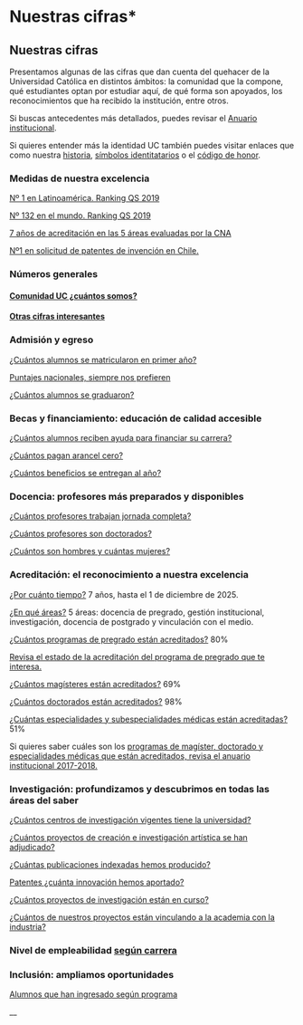 # Nuestras cifras\*

## Nuestras cifras

Presentamos algunas de las cifras que dan cuenta del quehacer de la Universidad Católica en distintos ámbitos: la comunidad que la compone, qué estudiantes optan por estudiar aquí, de qué forma son apoyados, los reconocimientos que ha recibido la institución, entre otros.

Si buscas antecedentes más detallados, puedes revisar el [Anuario institucional](http://acreditacion.uc.cl/documentos/informes-y-estudios/doc_download/123-anuario-institucional-20162017.html).

Si quieres entender más la identidad UC también puedes visitar enlaces que como nuestra [historia](historia.md), [símbolos identitatarios](https://www.uc.cl/es/la-universidad/simbolos-identitarios) o el [código de honor](https://www.uc.cl/codigodehonor).

### Medidas de nuestra excelencia

[Nº 1 en Latinoamérica. Ranking QS 2019](https://www.topuniversities.com/universities/pontificia-universidad-catolica-de-chile-uc/undergrad)

[Nº 132 en el mundo. Ranking QS 2019](https://www.topuniversities.com/universities/pontificia-universidad-catolica-de-chile-uc/undergrad)

[7 años de acreditación en las 5 áreas evaluadas por la CNA](http://acreditacion.uc.cl/)

[Nº1 en solicitud de patentes de invención en Chile.](http://transferenciaydesarrollo.uc.cl/es/noticias/1077-uc-y-dtd-una-vez-mas-lideres-en-transferencia-e-innovacion)

### Números generales

#### [Comunidad UC ¿cuántos somos?](https://docs.google.com/spreadsheets/d/1cVsPqB04ykTrV-uLlvOeSeDbD4IqwJf5XGnD_lH5RkU/edit#gid=1116960644)

#### [Otras cifras interesantes ](https://docs.google.com/spreadsheets/d/1cVsPqB04ykTrV-uLlvOeSeDbD4IqwJf5XGnD_lH5RkU/edit#gid=1116960644)

### Admisión y egreso

[¿Cuántos alumnos se matricularon en primer año?](https://docs.google.com/spreadsheets/d/1cVsPqB04ykTrV-uLlvOeSeDbD4IqwJf5XGnD_lH5RkU/edit#gid=1279431747)

[Puntajes nacionales, siempre nos prefieren](https://docs.google.com/spreadsheets/d/1cVsPqB04ykTrV-uLlvOeSeDbD4IqwJf5XGnD_lH5RkU/edit#gid=1279431747)

[¿Cuántos alumnos se graduaron?](https://docs.google.com/spreadsheets/d/1cVsPqB04ykTrV-uLlvOeSeDbD4IqwJf5XGnD_lH5RkU/edit#gid=1279431747)

### Becas y financiamiento: educación de calidad accesible

[¿Cuántos alumnos reciben ayuda para financiar su carrera?](https://docs.google.com/spreadsheets/d/1cVsPqB04ykTrV-uLlvOeSeDbD4IqwJf5XGnD_lH5RkU/edit#gid=502982185)

[¿Cuántos pagan arancel cero?](https://docs.google.com/spreadsheets/d/1cVsPqB04ykTrV-uLlvOeSeDbD4IqwJf5XGnD_lH5RkU/edit#gid=502982185)

[¿Cuántos beneficios se entregan al año?](https://docs.google.com/spreadsheets/d/1cVsPqB04ykTrV-uLlvOeSeDbD4IqwJf5XGnD_lH5RkU/edit#gid=502982185)

### Docencia: profesores más preparados y disponibles

[¿Cuántos profesores trabajan jornada completa?](https://docs.google.com/spreadsheets/d/1cVsPqB04ykTrV-uLlvOeSeDbD4IqwJf5XGnD_lH5RkU/edit#gid=0)

[¿Cuántos profesores son doctorados?](https://docs.google.com/spreadsheets/d/1cVsPqB04ykTrV-uLlvOeSeDbD4IqwJf5XGnD_lH5RkU/edit#gid=0)

[¿Cuántos son hombres y cuántas mujeres?](https://docs.google.com/spreadsheets/d/1cVsPqB04ykTrV-uLlvOeSeDbD4IqwJf5XGnD_lH5RkU/edit#gid=0)

### Acreditación: el reconocimiento a nuestra excelencia

[¿Por cuánto tiempo?](http://acreditacion.uc.cl/) 7 años, hasta el 1 de diciembre de 2025.

[¿En qué áreas?](http://acreditacion.uc.cl/) 5 áreas: docencia de pregrado, gestión institucional, investigación, docencia de postgrado y vinculación con el medio.

[¿Cuántos programas de pregrado están acreditados?](https://docs.google.com/spreadsheets/d/1cVsPqB04ykTrV-uLlvOeSeDbD4IqwJf5XGnD_lH5RkU/edit#gid=865473879) 80%

[Revisa el estado de la acreditación del programa de pregrado que te interesa.](http://uctransparente.uc.cl/images/Pregrado_UC_Transparente__A_25_10_2018.pdf)

[¿Cuántos magísteres están acreditados?](https://docs.google.com/spreadsheets/d/1cVsPqB04ykTrV-uLlvOeSeDbD4IqwJf5XGnD_lH5RkU/edit#gid=865473879) 69%

[¿Cuántos doctorados están acreditados?](https://docs.google.com/spreadsheets/d/1cVsPqB04ykTrV-uLlvOeSeDbD4IqwJf5XGnD_lH5RkU/edit#gid=865473879) 98%

[¿Cuántas especialidades y subespecialidades médicas están acreditadas?](https://docs.google.com/spreadsheets/d/1cVsPqB04ykTrV-uLlvOeSeDbD4IqwJf5XGnD_lH5RkU/edit#gid=865473879) 51%

Si quieres saber cuáles son los [programas de magíster, doctorado y especialidades médicas que están acreditados, revisa el anuario institucional 2017-2018.](http://acreditacion.uc.cl/documentos/informes-y-estudios/doc_download/125-anuario-institucional-20172018.html)

### Investigación: profundizamos y descubrimos en todas las áreas del saber

[¿Cuántos centros de investigación vigentes tiene la universidad?](https://docs.google.com/spreadsheets/d/1cVsPqB04ykTrV-uLlvOeSeDbD4IqwJf5XGnD_lH5RkU/edit#gid=708910947)

[¿Cuántos proyectos de creación e investigación artística se han adjudicado?](https://docs.google.com/spreadsheets/d/1cVsPqB04ykTrV-uLlvOeSeDbD4IqwJf5XGnD_lH5RkU/edit#gid=708910947)

[¿Cuántas publicaciones indexadas hemos producido?](https://docs.google.com/spreadsheets/d/1cVsPqB04ykTrV-uLlvOeSeDbD4IqwJf5XGnD_lH5RkU/edit#gid=708910947)

[Patentes ¿cuánta innovación hemos aportado?](https://docs.google.com/spreadsheets/d/1cVsPqB04ykTrV-uLlvOeSeDbD4IqwJf5XGnD_lH5RkU/edit#gid=708910947)

[¿Cuántos proyectos de investigación están en curso?](https://docs.google.com/spreadsheets/d/1cVsPqB04ykTrV-uLlvOeSeDbD4IqwJf5XGnD_lH5RkU/edit#gid=708910947)

[¿Cuántos de nuestros proyectos están vinculando a la academia con la industria?](https://docs.google.com/spreadsheets/d/1cVsPqB04ykTrV-uLlvOeSeDbD4IqwJf5XGnD_lH5RkU/edit#gid=708910947)

### Nivel de empleabilidad [según carrera](https://docs.google.com/spreadsheets/d/1cVsPqB04ykTrV-uLlvOeSeDbD4IqwJf5XGnD_lH5RkU/edit#gid=2098788014) 

### Inclusión: ampliamos oportunidades

[Alumnos que han ingresado según programa](https://docs.google.com/spreadsheets/d/1cVsPqB04ykTrV-uLlvOeSeDbD4IqwJf5XGnD_lH5RkU/edit#gid=288772115)







\_\_

















